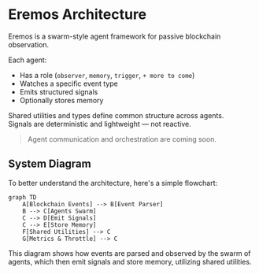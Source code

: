 # Eremos Architecture

Eremos is a swarm-style agent framework for passive blockchain observation.

Each agent:

- Has a role (`observer`, `memory`, `trigger`, `+ more to come`)
- Watches a specific event type
- Emits structured signals
- Optionally stores memory

Shared utilities and types define common structure across agents.  
Signals are deterministic and lightweight — not reactive.

> Agent communication and orchestration are coming soon.

## System Diagram

To better understand the architecture, here's a simple flowchart:

```mermaid
graph TD
    A[Blockchain Events] --> B[Event Parser]
    B --> C[Agents Swarm]
    C --> D[Emit Signals]
    C --> E[Store Memory]
    F[Shared Utilities] --> C
    G[Metrics & Throttle] --> C
```

This diagram shows how events are parsed and observed by the swarm of agents, which then emit signals and store memory, utilizing shared utilities.
